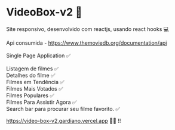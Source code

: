 # VideoBox-v2 :rocket:

Site responsivo, desenvolvido com reactjs, usando react hooks :computer:

Api consumida - https://www.themoviedb.org/documentation/api <br> <br>
Single Page Application :white_check_mark: <br> <br>
Listagem de filmes :white_check_mark: <br>
Detalhes do filme :white_check_mark: <br>
Filmes em Tendência :white_check_mark: <br>
Filmes Mais Votados :white_check_mark: <br>
Filmes Populares :white_check_mark: <br>
Filmes Para Assistir Agora :white_check_mark: <br>
Search bar para procurar seu filme favorito. :white_check_mark: <br>

 https://video-box-v2.gardiano.vercel.app :rocket::rocket: !!
